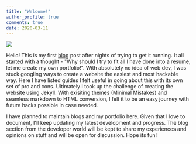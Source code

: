 ```yaml
---
title: "Welcome!"
author_profile: true
comments: true
date: 2020-03-11
---
```

<img src="{{ site.url }}{{ site.baseurl }}/images/blog/git-peace.png">
<br>

Hello! This is my first [blog](https://karthikkalidas.github.io/blog/) post after nights of trying to get it running. It all started with a thought - "Why should I try to fit all I have done into a resume, let me create my own portfolio!". With absolutely no idea of web dev, I was stuck googling ways to create a website the easiest and most hackable way. Here I have listed guides I felt useful in going about this with its own set of pro and cons. Ultimately I took up the challenge of creating the website using Jekyll. With exisiting themes (Minimal Mistakes) and seamless markdown to HTML conversion, I felt it to be an easy journey with future hacks possible in case needed.

I have planned to maintain blogs and my portfolio here. Given that I love to document, I'll keep updating my latest development and progress. The blog section from the developer world will be kept to share my experiences and opinions on stuff and will be open for discussion. Hope its fun!
